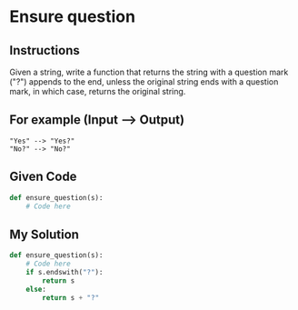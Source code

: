# Ensure question

## Instructions

Given a string, write a function that returns the string with a question mark ("?") appends to the end, unless the original string ends with a question mark, in which case, returns the original string.

## For example (Input --> Output)

```
"Yes" --> "Yes?" 
"No?" --> "No?"
```

## Given Code
```python
def ensure_question(s):
    # Code here
```

## My Solution
```python
def ensure_question(s):
    # Code here
    if s.endswith("?"):
        return s
    else:
        return s + "?"
```
